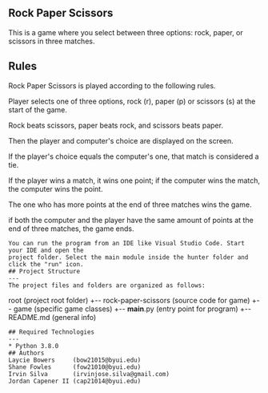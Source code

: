 ## Rock Paper Scissors
This is a game where you select between three options: rock, paper, or scissors in three matches.

## Rules
Rock Paper Scissors is played according to the following rules.

Player selects one of three options, rock (r), paper (p) or scissors (s) at the start of the game.

Rock beats scissors, paper beats rock, and scissors beats paper.

Then the player and computer's choice are displayed on the screen.

If the player's choice equals the computer's one, that match is considered a tie.

If the player wins a match, it wins one point; if the computer wins the match, the computer wins the point.

The one who has more points at the end of three matches wins the game.

if both the computer and the player have the same amount of points at the end of three matches, the game ends.

```
You can run the program from an IDE like Visual Studio Code. Start your IDE and open the
project folder. Select the main module inside the hunter folder and click the "run" icon.
## Project Structure
---
The project files and folders are organized as follows:
```
root                    (project root folder)
+-- rock-paper-scissors (source code for game)
  +-- game              (specific game classes)
  +-- __main__.py       (entry point for program)
+-- README.md           (general info)
```
## Required Technologies
---
* Python 3.8.0
## Authors
Laycie Bowers     (bow21015@byui.edu)
Shane Fowles      (fow21010@byui.edu)
Irvin Silva       (irvinjose.silva@gmail.com)
Jordan Capener II (cap21014@byui.edu)
```
